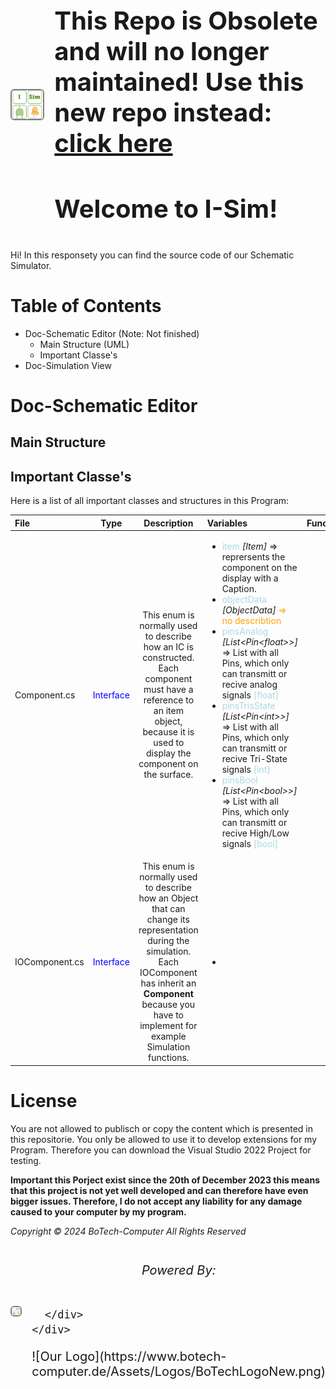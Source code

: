<html>
<style>
      .container {
        display: flex;
        align-items: center;
        justify-content: center
      }
      img {
        max-width: 100%
      }
      .image {
        flex-basis: 40%
      }
      .text {
        font-size: 20px;
        padding-left: 20px;
      }
  </style>
  <body>
    <div class="container">
      <div class="image">
        <img src="CPU-Sim/Logos/ISimTransparent.png" width="240" style="border: 2px solid gray; border-radius: 6px;">
      </div>
      <div class="text">
        <h1>This Repo is Obsolete and will no longer maintained! Use this new repo instead: <a href="https://www.github.com/BoTech-Development/ISim"> click here</a></h1>
        <h1>Welcome to I-Sim!</h1>
      </div>
    </div>
  </body>
</html>

Hi! In this responsety you can find the source code of our Schematic Simulator.
# Table of Contents

 - Doc-Schematic Editor (Note: Not finished)
	 - Main Structure (UML)
	 - Important Classe's
- Doc-Simulation View
# Doc-Schematic Editor
## Main Structure

## Important Classe's
<style>
red { color: red }
green { color: green }
blue { color: blue }
Lblue { color: lightblue }
orange { color: orange }
</style>
Here is a list of all important classes and structures in this Program:

| File  | Type | Description | Variables | Functions |
| :---  |:----:|    :----:   | :----    | :----      |
| Component.cs | <blue>Interface</blue> | This enum is normally used to describe how an IC is constructed. Each component must have a reference to an item object, because it is used to display the component on the surface. | <ul><li><Lblue>item</Lblue> *[Item]* => reprersents the component on the display with a Caption.</li><li> <Lblue>objectData</Lblue> *[ObjectData]*<orange> => no describtion</orange> </li><li> <Lblue>pinsAnalog</Lblue> *[List<Pin<float\>>]* => List with all Pins, which only can transmitt or recive analog signals <Lblue>[float]</Lblue> </li><li> <Lblue>pinsTrisState</Lblue> *[List<Pin<int\>>]* => List with all Pins, which only can transmitt or recive Tri-State signals <Lblue>[int]</Lblue></li><li> <Lblue>pinsBool</Lblue> *[List<Pin<bool\>>]* => List with all Pins, which only can transmitt or recive High/Low signals <Lblue>[bool]</Lblue> </li></ul>|
| IOComponent.cs | <blue>Interface</blue> | This enum is normally used to describe how an Object that can change its representation during the simulation. Each IOComponent has inherit an **Component** because you have to implement for example Simulation functions.| <ul><li></li></ul>|



# License
You are not allowed to publisch or copy the content which is presented in this repositorie. You only be allowed to use it to develop extensions for my Program. Therefore you can download the Visual Studio 2022 Project for testing. 


**Important this Porject exist since the 20th of December 2023 this means that this project is not yet well developed and can therefore have even bigger issues. Therefore, I do not accept any liability for any damage caused to your computer by my program.**

*Copyright © 2024 BoTech-Computer All Rights Reserved*
<html>
  <body>
    <div class="container">
      <div class="image">
        <img src="CPU-Sim/Logos/ISimTransparent.png" width="240" style="border: 2px solid gray; border-radius: 6px;">
      </div>
      <div class="text">
        <h6 style="text-align: center; ">Powered By:</h6>
      
      </div>
    </div>
  </body>
  </html>
![Our Logo](https://www.botech-computer.de/Assets/Logos/BoTechLogoNew.png)
